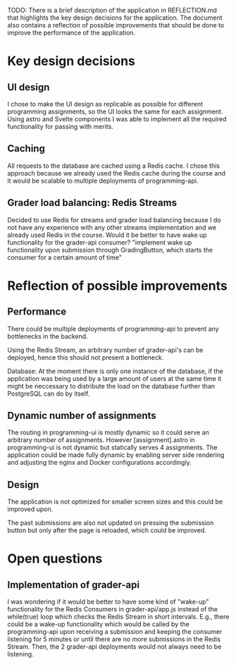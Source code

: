 TODO: There is a brief description of the application in REFLECTION.md that highlights the key design decisions for the application. The document also contains a reflection of possible improvements that should be done to improve the performance of the application.

# Key design decisions

## UI design

I chose to make the UI design as replicable as possible for different programming assignments, so the UI looks the same for each assignment. Using astro and Svelte components I was able to implement all the required functionality for passing with merits.

## Caching

All requests to the database are cached using a Redis cache. I chose this approach because we already used the Redis cache during the course and it would be scalable to multiple deployments of programming-api.

## Grader load balancing: Redis Streams

Decided to use Redis for streams and grader load balancing because I do not have any experience with any other streams implementation and we already used Redis in the course.
Would it be better to have wake up functionality for the grader-api consumer? "implement wake up functionality upon submission through GradingButton, which starts the consumer for a certain amount of time"

# Reflection of possible improvements

## Performance

There could be multiple deployments of programming-api to prevent any bottlenecks in the backend.

Using the Redis Stream, an arbitrary number of grader-api's can be deployed, hence this should not present a bottleneck.

Database: At the moment there is only one instance of the database, if the application was being used by a large amount of users at the same time it might be neccessary to distribute the load on the database further than PostgreSQL can do by itself.

## Dynamic number of assignments

The routing in programming-ui is mostly dynamic so it could serve an arbitrary number of assignments. However [assignment].astro in programming-ui is not dynamic but statically serves 4 assignments. The application could be made fully dynamic by enabling server side rendering and adjusting the nginx and Docker configurations accordingly.

## Design

The application is not optimized for smaller screen sizes and this could be improved upon.

The past submissions are also not updated on pressing the submission button but only after the page is reloaded, which could be improved.

# Open questions

## Implementation of grader-api

I was wondering if it would be better to have some kind of "wake-up" functionality for the Redis Consumers in grader-api/app.js instead of the while(true) loop which checks the Redis Stream in short intervals. E.g., there could be a wake-up functionality which would be called by the programming-api upon receiving a submission and keeping the consumer listening for 5 minutes or until there are no more submissions in the Redis Stream. Then, the 2 grader-api deployments would not always need to be listening.